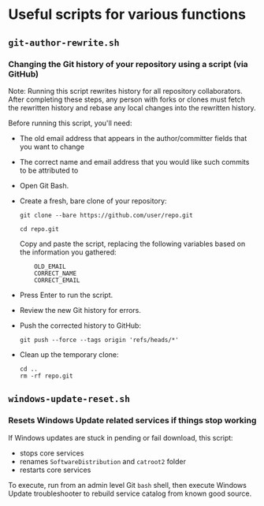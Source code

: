 # Useful scripts for various functions

## `git-author-rewrite.sh`
### Changing the Git history of your repository using a script (via GitHub)

Note: Running this script rewrites history for all repository collaborators. After completing these steps, any person with forks or clones must fetch the rewritten history and rebase any local changes into the rewritten history.

Before running this script, you'll need:

* The old email address that appears in the author/committer fields that you want to change

* The correct name and email address that you would like such commits to be attributed to

* Open Git Bash.

* Create a fresh, bare clone of your repository:

    ```
    git clone --bare https://github.com/user/repo.git

    cd repo.git
    ```

    Copy and paste the script, replacing the following variables based on the information you gathered:
    ```
        OLD_EMAIL
        CORRECT_NAME
        CORRECT_EMAIL
    ```

* Press Enter to run the script.
* Review the new Git history for errors.

* Push the corrected history to GitHub:

    ```
    git push --force --tags origin 'refs/heads/*'
    ```

* Clean up the temporary clone:

    ```
    cd ..
    rm -rf repo.git
    ```

## `windows-update-reset.sh`
### Resets Windows Update related services if things stop working

If Windows updates are stuck in pending or fail download, this script:

* stops core services
* renames `SoftwareDistribution` and `catroot2` folder
* restarts core services

To execute, run from an admin level Git `bash` shell, then execute Windows Update troubleshooter to rebuild service catalog from known good source.


